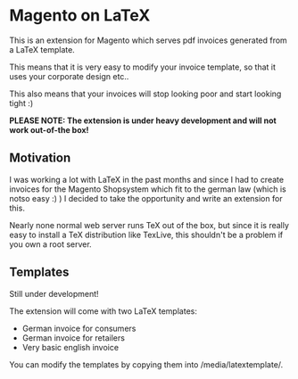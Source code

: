 # Magento on LaTeX

This is an extension for Magento which serves pdf invoices generated from a LaTeX template. 

This means that it is very easy to modify your invoice template, so that it uses your corporate design etc..

This also means that your invoices will stop looking poor and start looking tight :)


**PLEASE NOTE: The extension is under heavy development and will not work out-of-the box!**




## Motivation

I was working a lot with LaTeX in the past months and since I had to create invoices for the Magento Shopsystem which fit to the german law (which is notso easy :) ) I decided to take the opportunity and write an extension for this.

Nearly none normal web server runs TeX out of the box, 
but since it is really easy to install a TeX distribution like TexLive, this shouldn't be a problem if you own a root server.



## Templates

Still under development!

The extension will come with two LaTeX templates: 

* German invoice for consumers
* German invoice for retailers
* Very basic english invoice 

You can modify the templates by copying them into /media/latextemplate/.
